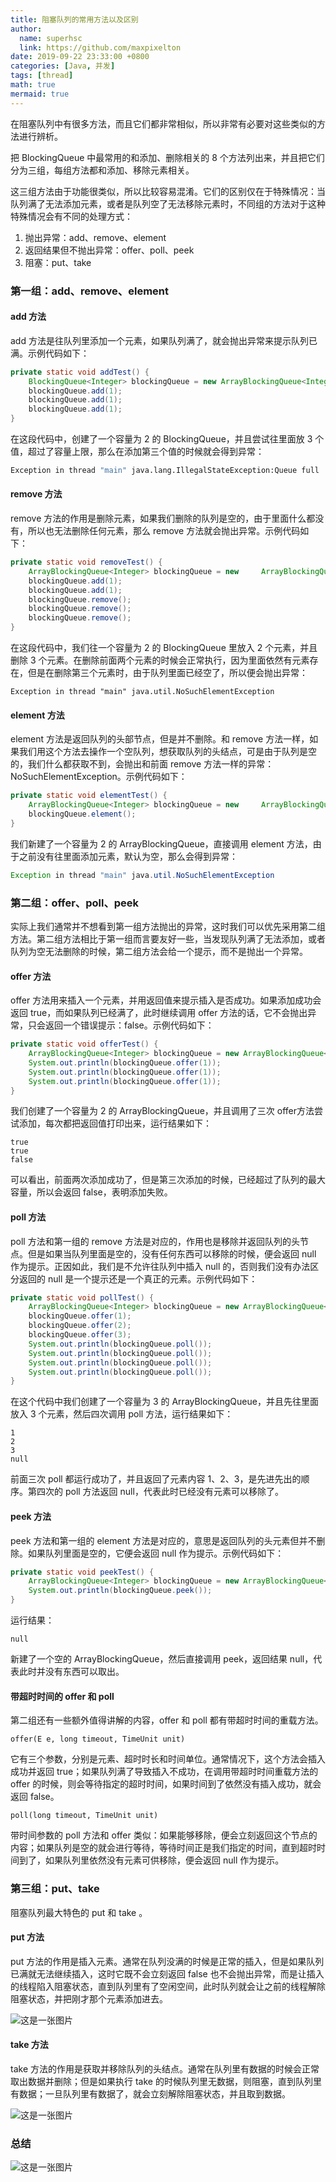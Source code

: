 ```yaml
---
title: 阻塞队列的常用方法以及区别
author:
  name: superhsc
  link: https://github.com/maxpixelton
date: 2019-09-22 23:33:00 +0800
categories: [Java, 并发]
tags: [thread]
math: true
mermaid: true
---
```

在阻塞队列中有很多方法，而且它们都非常相似，所以非常有必要对这些类似的方法进行辨析。

把 BlockingQueue 中最常用的和添加、删除相关的 8 个方法列出来，并且把它们分为三组，每组方法都和添加、移除元素相关。

这三组方法由于功能很类似，所以比较容易混淆。它们的区别仅在于特殊情况：当队列满了无法添加元素，或者是队列空了无法移除元素时，不同组的方法对于这种特殊情况会有不同的处理方式：

1. 抛出异常：add、remove、element
2. 返回结果但不抛出异常：offer、poll、peek
3. 阻塞：put、take



### 第一组：add、remove、element

#### add 方法

add 方法是往队列里添加一个元素，如果队列满了，就会抛出异常来提示队列已满。示例代码如下：

```java
private static void addTest() {
    BlockingQueue<Integer> blockingQueue = new ArrayBlockingQueue<Integer>(2);
    blockingQueue.add(1);
    blockingQueue.add(1);
    blockingQueue.add(1);
}
```

在这段代码中，创建了一个容量为 2 的 BlockingQueue，并且尝试往里面放 3 个值，超过了容量上限，那么在添加第三个值的时候就会得到异常：

```bash
Exception in thread "main" java.lang.IllegalStateException:Queue full
```

#### remove 方法

remove 方法的作用是删除元素，如果我们删除的队列是空的，由于里面什么都没有，所以也无法删除任何元素，那么 remove 方法就会抛出异常。示例代码如下：

````java
private static void removeTest() {
    ArrayBlockingQueue<Integer> blockingQueue = new     ArrayBlockingQueue<Integer>(2);
    blockingQueue.add(1);
    blockingQueue.add(1);
    blockingQueue.remove();
    blockingQueue.remove();
    blockingQueue.remove();
}
````

在这段代码中，我们往一个容量为 2 的 BlockingQueue 里放入 2 个元素，并且删除 3 个元素。在删除前面两个元素的时候会正常执行，因为里面依然有元素存在，但是在删除第三个元素时，由于队列里面已经空了，所以便会抛出异常：

```
Exception in thread "main" java.util.NoSuchElementException
```

#### element 方法

element 方法是返回队列的头部节点，但是并不删除。和 remove 方法一样，如果我们用这个方法去操作一个空队列，想获取队列的头结点，可是由于队列是空的，我们什么都获取不到，会抛出和前面 remove 方法一样的异常：NoSuchElementException。示例代码如下：

```java
private static void elementTest() {
    ArrayBlockingQueue<Integer> blockingQueue = new     ArrayBlockingQueue<Integer>(2);
    blockingQueue.element();
}
```

我们新建了一个容量为 2 的 ArrayBlockingQueue，直接调用 element 方法，由于之前没有往里面添加元素，默认为空，那么会得到异常：

```java
Exception in thread "main" java.util.NoSuchElementException
```



### 第二组：offer、poll、peek

实际上我们通常并不想看到第一组方法抛出的异常，这时我们可以优先采用第二组方法。第二组方法相比于第一组而言要友好一些，当发现队列满了无法添加，或者队列为空无法删除的时候，第二组方法会给一个提示，而不是抛出一个异常。

#### offer 方法

offer 方法用来插入一个元素，并用返回值来提示插入是否成功。如果添加成功会返回 true，而如果队列已经满了，此时继续调用 offer 方法的话，它不会抛出异常，只会返回一个错误提示：false。示例代码如下：

```java
private static void offerTest() {
    ArrayBlockingQueue<Integer> blockingQueue = new ArrayBlockingQueue<Integer>(2);
    System.out.println(blockingQueue.offer(1));
    System.out.println(blockingQueue.offer(1));
    System.out.println(blockingQueue.offer(1));
}
```

我们创建了一个容量为 2 的 ArrayBlockingQueue，并且调用了三次 offer方法尝试添加，每次都把返回值打印出来，运行结果如下：

```
true
true
false
```

可以看出，前面两次添加成功了，但是第三次添加的时候，已经超过了队列的最大容量，所以会返回 false，表明添加失败。



#### poll 方法

poll 方法和第一组的 remove 方法是对应的，作用也是移除并返回队列的头节点。但是如果当队列里面是空的，没有任何东西可以移除的时候，便会返回 null 作为提示。正因如此，我们是不允许往队列中插入 null 的，否则我们没有办法区分返回的 null 是一个提示还是一个真正的元素。示例代码如下：

```java
private static void pollTest() {
    ArrayBlockingQueue<Integer> blockingQueue = new ArrayBlockingQueue<Integer>(3);
    blockingQueue.offer(1);
    blockingQueue.offer(2);
    blockingQueue.offer(3);
    System.out.println(blockingQueue.poll());
    System.out.println(blockingQueue.poll());
    System.out.println(blockingQueue.poll());
    System.out.println(blockingQueue.poll());
}
```

在这个代码中我们创建了一个容量为 3 的 ArrayBlockingQueue，并且先往里面放入 3 个元素，然后四次调用 poll 方法，运行结果如下：

```
1
2
3
null
```

前面三次 poll 都运行成功了，并且返回了元素内容 1、2、3，是先进先出的顺序。第四次的 poll 方法返回 null，代表此时已经没有元素可以移除了。



#### peek 方法

peek 方法和第一组的 element 方法是对应的，意思是返回队列的头元素但并不删除。如果队列里面是空的，它便会返回 null 作为提示。示例代码如下：

```java
private static void peekTest() {
    ArrayBlockingQueue<Integer> blockingQueue = new ArrayBlockingQueue<Integer>(2);
    System.out.println(blockingQueue.peek());
}

```

运行结果：

```
null
```

新建了一个空的 ArrayBlockingQueue，然后直接调用 peek，返回结果 null，代表此时并没有东西可以取出。



#### 带超时时间的 offer 和 poll

第二组还有一些额外值得讲解的内容，offer 和 poll 都有带超时时间的重载方法。

```
offer(E e, long timeout, TimeUnit unit)
```

它有三个参数，分别是元素、超时时长和时间单位。通常情况下，这个方法会插入成功并返回 true；如果队列满了导致插入不成功，在调用带超时时间重载方法的 offer 的时候，则会等待指定的超时时间，如果时间到了依然没有插入成功，就会返回 false。

```
poll(long timeout, TimeUnit unit)
```

带时间参数的 poll 方法和 offer 类似：如果能够移除，便会立刻返回这个节点的内容；如果队列是空的就会进行等待，等待时间正是我们指定的时间，直到超时时间到了，如果队列里依然没有元素可供移除，便会返回 null 作为提示。



### 第三组：put、take

阻塞队列最大特色的 put 和 take 。

#### put 方法

put 方法的作用是插入元素。通常在队列没满的时候是正常的插入，但是如果队列已满就无法继续插入，这时它既不会立刻返回 false 也不会抛出异常，而是让插入的线程陷入阻塞状态，直到队列里有了空闲空间，此时队列就会让之前的线程解除阻塞状态，并把刚才那个元素添加进去。

![这是一张图片](https://maxpixelton.github.io/images/assert/java/thread/java-thread-blockingqueue-put.png)



#### take 方法

take 方法的作用是获取并移除队列的头结点。通常在队列里有数据的时候会正常取出数据并删除；但是如果执行 take 的时候队列里无数据，则阻塞，直到队列里有数据；一旦队列里有数据了，就会立刻解除阻塞状态，并且取到数据。

![这是一张图片](https://maxpixelton.github.io/images/assert/java/thread/java-thread-blockingqueue-take.png)

### 总结

![这是一张图片](https://maxpixelton.github.io/images/assert/java/thread/java-thread-blockingqueue-table.png)